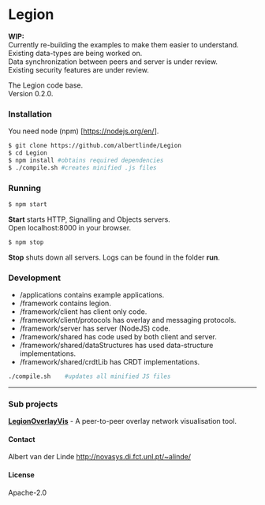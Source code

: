 # Legion

**WIP:**  
Currently re-building the examples to make them easier to understand. \
Existing data-types are being worked on.\
Data synchronization between peers and server is under review.\
Existing security features are under review.

The Legion code base.\
Version 0.2.0.

### Installation
You need node (npm) [https://nodejs.org/en/].
```sh
$ git clone https://github.com/albertlinde/Legion
$ cd Legion
$ npm install #obtains required dependencies
$ ./compile.sh #creates minified .js files
```

### Running
```sh
$ npm start
```
**Start** starts HTTP, Signalling and Objects servers. \
Open localhost:8000 in your browser.

```sh
$ npm stop
```
**Stop** shuts down all servers.
Logs can be found in the folder **run**.

### Development

 - /applications contains example applications.
 - /framework contains legion.
 - /framework/client has client only code.
 - /framework/client/protocols has overlay and messaging protocols.
 - /framework/server has server (NodeJS) code.
 - /framework/shared has code used by both client and server.
 - /framework/shared/dataStructures has used data-structure implementations.
 - /framework/shared/crdtLib has CRDT implementations.

```sh
./compile.sh    #updates all minified JS files
```

---

### Sub projects
[**LegionOverlayVis**](https://github.com/albertlinde/LegionOverlayVis) - A peer-to-peer overlay network visualisation tool.

#### Contact
Albert van der Linde http://novasys.di.fct.unl.pt/~alinde/

#### License
Apache-2.0

